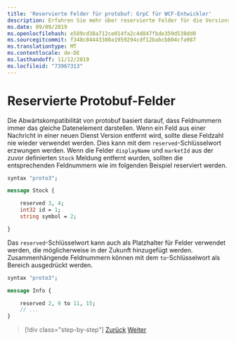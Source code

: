 ```yaml
---
title: 'Reservierte Felder für protobuf: GrpC für WCF-Entwickler'
description: Erfahren Sie mehr über reservierte Felder für die Versions übergreifende Kompatibilität.
ms.date: 09/09/2019
ms.openlocfilehash: e589cd38a712ce014fa2c4d847fbde359d538dd0
ms.sourcegitcommit: f348c84443380a1959294cdf12babcb804cfa987
ms.translationtype: MT
ms.contentlocale: de-DE
ms.lasthandoff: 11/12/2019
ms.locfileid: "73967313"
---
```

# <a name="protobuf-reserved-fields"></a>Reservierte Protobuf-Felder

Die Abwärtskompatibilität von protobuf basiert darauf, dass Feldnummern immer das gleiche Datenelement darstellen. Wenn ein Feld aus einer Nachricht in einer neuen Dienst Version entfernt wird, sollte diese Feldzahl nie wieder verwendet werden. Dies kann mit dem `reserved`-Schlüsselwort erzwungen werden. Wenn die Felder `displayName` und `marketId` aus der zuvor definierten `Stock` Meldung entfernt wurden, sollten die entsprechenden Feldnummern wie im folgenden Beispiel reserviert werden.

```protobuf
syntax "proto3";

message Stock {

    reserved 3, 4;
    int32 id = 1;
    string symbol = 2;

}
```

Das `reserved`-Schlüsselwort kann auch als Platzhalter für Felder verwendet werden, die möglicherweise in der Zukunft hinzugefügt werden. Zusammenhängende Feldnummern können mit dem `to`-Schlüsselwort als Bereich ausgedrückt werden.

```protobuf
syntax "proto3";

message Info {

    reserved 2, 9 to 11, 15;
    // ...
}
```

>[!div class="step-by-step"]
>[Zurück](protobuf-repeated.md)
>[Weiter](protobuf-any-oneof.md)
